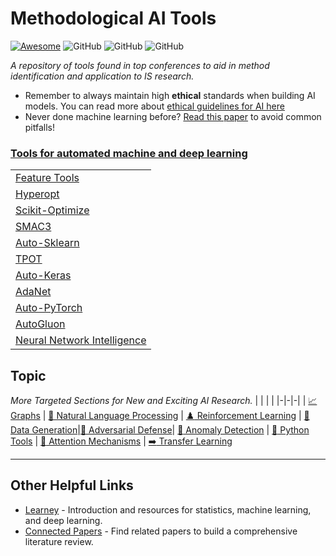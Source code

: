 # Methodological AI Tools

[![Awesome](https://cdn.rawgit.com/sindresorhus/awesome/d7305f38d29fed78fa85652e3a63e154dd8e8829/media/badge.svg)](https://github.com/sindresorhus/awesome)
![GitHub](https://img.shields.io/github/last-commit/BenAmpel/MethodologicalTools)
![GitHub](https://img.shields.io/github/followers/BenAmpel?style=plastic)
![GitHub](https://img.shields.io/github/stars/BenAmpel/MethodologicalTools?style=social)

*A repository of tools found in top conferences to aid in method identification and application to IS research.*

- Remember to always maintain high **ethical** standards when building AI models. You can read more about [ethical guidelines for AI here](https://github.com/EthicalML/awesome-artificial-intelligence-guidelines)
- Never done machine learning before? [Read this paper](https://arxiv.org/abs/2108.02497) to avoid common pitfalls!

### [Tools for automated machine and deep learning](https://dl.acm.org/doi/pdf/10.1145/3447556.3447567)
| |
|-|
| [Feature Tools](https://github.com/Featuretools/featuretools) |
| [Hyperopt](https://github.com/hyperopt/hyperopt) |
| [Scikit-Optimize](https://github.com/scikit-optimize/scikit-optimize) |
| [SMAC3](https://github.com/scikit-optimize/scikit-optimize) |
| [Auto-Sklearn](https://github.com/automl/auto-sklearn) |
| [TPOT](https://github.com/EpistasisLab/tpot) |
| [Auto-Keras](https://github.com/keras-team/autokeras) |
| [AdaNet](https://github.com/tensorflow/adanet) |
| [Auto-PyTorch](https://github.com/automl/Auto-PyTorch) |
| [AutoGluon](https://autogluon.mxnet.io) | 
| [Neural Network Intelligence](https://github.com/microsoft/nni) |


## Topic
*More Targeted Sections for New and Exciting AI Research.*
| | | |
|-|-|-|
| [:chart_with_upwards_trend: Graphs](Graphs) | [📜 Natural Language Processing](NaturalLanguageProcessing) | [:chess_pawn: Reinforcement Learning](ReinforcementLearning)
| [💪 Data Generation](DataGeneration)|[🤖 Adversarial Defense](AdversarialDefense)| [:red_circle: Anomaly Detection](AnomalyDetection)
| [:snake: Python Tools](PythonTools) | [:high_brightness: Attention Mechanisms](https://github.com/xmu-xiaoma666/External-Attention-pytorch) | [:arrow_right: Transfer Learning](https://github.com/jindongwang/transferlearning)

---

## Other Helpful Links
* [Learney](https://app.learney.me) - Introduction and resources for statistics, machine learning, and deep learning.
* [Connected Papers](https://www.connectedpapers.com/) - Find related papers to build a comprehensive literature review. 
